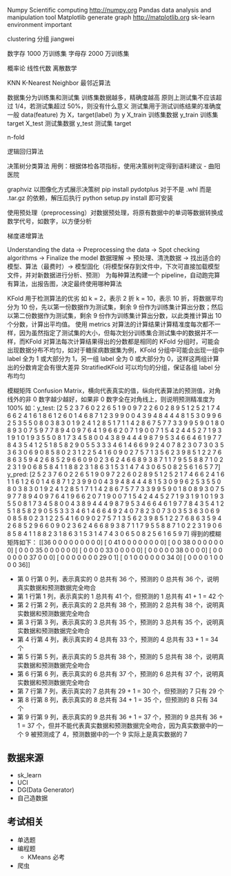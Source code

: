 Numpy Scientific computing http://numpy.org
Pandas data analysis and manipulation tool
Matplotlib generate graph http://matplotlib.org
sk-learn environment important

clustering 分组
jiangwei

数字存 1000 万训练集
字母存 2000 万训练集

概率论
线性代数
离散数学

KNN K-Nearest Neighbor 最邻近算法

数据集分为训练集和测试集
训练集数据越多，精确度越高
原则上测试集不应该超过 1/4，若测试集超过 50%，则没有什么意义
测试集用于测试训练结果的准确度
一般 data(feature) 为 X，target(label) 为 y
X_train 训练集数据
y_train 训练集 target
X_test 测试集数据
y_test 测试集 target

n-fold

逻辑回归算法

决策树分类算法
用例：根据体检各项指标，使用决策树判定得到语料建议 - 曲阳医院

graphviz 以图像化方式展示决策树
pip install pydotplus
对于不是 .whl 而是 .tar.gz 的依赖，解压后执行 python setup.py install 即可安装

使用预处理（preprocessing）对数据预处理，将原有数据中的单词等数据转换成数学代号，如数字，以方便分析

梯度递增算法

Understanding the data -> Preprocessing the data -> Spot checking algorithms    -> Finalize the model
数据理解                -> 预处理、清洗数据        -> 找出适合的模型、算法（最费时）-> 模型固化（将模型保存到文件中，下次可直接加载模型文件，并对新数据进行分析、预测）
为每种算法构建一个 pipeline，自动跑完算有算法，出报告图，决定最终使用哪种算法


KFold 用于检测算法的优劣
如 k = 2，表示 2 折
k = 10，表示 10 折，将数据平均分为 10 份，先以第一份数据作为测试集，剩余 9 份作为训练集计算出分数；然后以第二份数据作为测试集，剩余 9 份作为训练集计算出分数，以此类推计算出 10 个分数，计算出平均值。
使用 metrics 对算法的计算结果计算精准度每次都不一样，因为虽然指定了测试集的大小，但每次划分训练集合测试集中的数据并不一样，而KFold 对算法每次计算结果得出的分数都是相同的
KFold 分组时，可能会出现数据分布不均匀，如对于糖尿病数据集为例，KFold 分组中可能会出现一组中 label 全为 1 或大部分为 1，另一组 label 全为 0 或大部分为 0，这样这两组计算出的分数肯定会有很大差异
StratifiedKFold 可以均匀的分组，保证各组 label 分布均匀

模糊矩阵 Confusion Matrix，横向代表真实的值，纵向代表算法的预测值，对角线外的非 0 数字越少越好，如果非 0 数字全在对角线上，则说明预测精准度为 100%
如：y_test:
[2 5 2 3 7 6 0 2 2 6 5 1 9 0 9 7 2 2 6 0 2 8 9 5 1 2 5 2 1 7 4 6 6 2 4 1 6
 1 8 6 1 2 6 0 1 4 6 8 7 1 2 3 9 9 0 0 4 3 9 4 8 4 4 4 8 1 5 3 0 9 9 6 2 5
 3 5 5 0 8 0 3 8 3 0 1 9 2 4 1 2 8 5 1 7 1 1 4 2 8 6 7 5 7 7 3 3 9 9 5 9 0
 1 8 0 8 9 3 0 7 5 9 7 7 8 9 4 0 9 7 6 4 1 9 6 6 2 0 7 1 9 0 0 7 1 5 4 2 4
 4 5 2 7 1 9 3 1 9 1 0 1 9 3 5 5 0 8 1 7 3 4 5 8 0 0 4 3 8 9 4 4 4 9 8 7 9
 5 3 4 6 6 4 6 1 9 7 7 8 4 3 5 4 1 2 5 1 8 5 8 2 9 0 5 5 3 3 3 4 6 1 4 6 6
 9 9 2 4 0 7 8 2 3 0 7 3 0 3 5 3 6 3 0 6 9 0 8 5 8 0 2 3 1 2 2 5 4 1 6 0 9
 0 2 7 5 7 1 3 5 6 2 3 9 8 5 1 2 2 7 6 8 6 3 5 9 4 2 6 8 5 2 9 6 6 0 9 0 2
 3 6 2 4 6 6 8 9 3 8 7 1 1 7 9 5 5 8 8 7 1 0 2 2 3 1 9 0 6 8 5 8 4 1 1 8 8
 2 3 1 8 6 3 1 5 3 1 4 7 4 3 0 6 5 0 8 2 5 6 1 6 5 7 7]
 y_pred:
 [2 5 2 3 7 6 0 2 2 6 5 1 9 0 9 7 2 2 6 0 2 8 9 5 1 2 5 2 1 7 4 6 6 2 4 1 6
 1 1 6 1 2 6 0 1 4 6 8 7 1 2 3 9 9 0 0 4 3 9 4 8 4 4 4 8 1 5 3 0 9 9 6 2 5
 3 5 5 0 8 0 3 8 3 0 1 9 2 4 1 2 8 5 1 7 1 1 4 2 8 6 7 5 7 7 3 3 9 9 5 9 0
 1 8 0 8 9 3 0 7 5 9 7 7 8 9 4 0 9 7 6 4 1 9 6 6 2 0 7 1 9 0 0 7 1 5 4 2 4
 4 5 2 7 1 9 3 1 9 1 0 1 9 3 5 5 0 8 1 7 3 4 5 8 0 0 4 3 8 9 4 4 4 9 8 7 9
 5 3 4 6 6 4 6 1 9 7 7 8 4 3 5 4 1 2 5 1 8 5 8 2 9 0 5 5 3 3 3 4 6 1 4 6 6
 4 9 2 4 0 7 8 2 3 0 7 3 0 3 5 3 6 3 0 6 9 0 8 5 8 0 2 3 1 2 2 5 4 1 6 0 9
 0 2 7 5 7 1 3 5 6 2 3 9 8 5 1 2 2 7 6 8 6 3 5 9 4 2 6 8 5 2 9 6 6 0 9 0 2
 3 6 2 4 6 6 8 9 3 8 7 1 1 7 9 5 5 8 8 7 1 0 2 2 3 1 9 0 6 8 5 8 4 1 1 8 8
 2 3 1 8 6 3 1 5 3 1 4 7 4 3 0 6 5 0 8 2 5 6 1 6 5 9 7]
得到的模糊矩阵如下：
[[36  0  0  0  0  0  0  0  0  0]
 [ 0 41  0  0  0  0  0  0  0  0]
 [ 0  0 38  0  0  0  0  0  0  0]
 [ 0  0  0 35  0  0  0  0  0  0]
 [ 0  0  0  0 33  0  0  0  0  0]
 [ 0  0  0  0  0 38  0  0  0  0]
 [ 0  0  0  0  0  0 37  0  0  0]
 [ 0  0  0  0  0  0  0 29  0  1]
 [ 0  1  0  0  0  0  0  0 34  0]
 [ 0  0  0  0  1  0  0  0  0 36]]
- 第 0 行第 0 列，表示真实的 0 总共有 36 个，预测的 0 总共有 36 个，说明真实数据和预测数据完全吻合
- 第 1 行第 1 列，表示真实的 1 总共有 41 个，但预测的 1 总共有 41 + 1 = 42 个
- 第 2 行第 2 列，表示真实的 2 总共有 38 个，预测的 2 总共有 38 个，说明真实数据和预测数据完全吻合
- 第 3 行第 3 列，表示真实的 3 总共有 35 个，预测的 3 总共有 35 个，说明真实数据和预测数据完全吻合
- 第 4 行第 4 列，表示真实的 4 总共有 33 个，预测的 4 总共有 33 + 1 = 34 个
- 第 5 行第 5 列，表示真实的 5 总共有 38 个，预测的 5 总共有 38 个，说明真实数据和预测数据完全吻合
- 第 6 行第 6 列，表示真实的 6 总共有 37 个，预测的 6 总共有 37 个，说明真实数据和预测数据完全吻合
- 第 7 行第 7 列，表示真实的 7 总共有 29 + 1 = 30 个，但预测的 7 只有 29 个
- 第 8 行第 8 列，表示真实的 8 总共有 34 + 1 = 35 个，但预测的 8 只有 34 个
- 第 9 行第 9 列，表示真实的 9 总共有 36 + 1 = 37 个，预测的 9 总共有 36 + 1 = 37 个，但并不能代表真实数据和预测数据完全吻合，因为真实数据中的一个 9 被预测成了 4，预测数据中的一个 9 实际上是真实数据的 7

## 数据来源
- sk_learn
- UCI
- DG(Data Generator)
- 自己造数据

## 考试相关
- 单选题
- 编程题
    - KMeans 必考
- 爬虫
